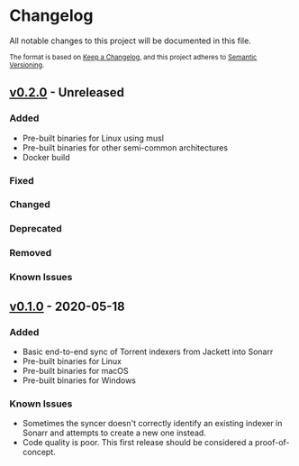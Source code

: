 # Changelog

All notable changes to this project will be documented in this file.

<small>

The format is based on [Keep a Changelog](https://keepachangelog.com/en/1.0.0/),
and this project adheres to [Semantic Versioning](https://semver.org/spec/v2.0.0.html).

</small>

## [v0.2.0] - Unreleased

### Added

- Pre-built binaries for Linux using musl
- Pre-built binaries for other semi-common architectures
- Docker build

### Fixed

### Changed

### Deprecated

### Removed

### Known Issues

## [v0.1.0] - 2020-05-18

### Added

- Basic end-to-end sync of Torrent indexers from Jackett into Sonarr
- Pre-built binaries for Linux
- Pre-built binaries for macOS
- Pre-built binaries for Windows

### Known Issues

- Sometimes the syncer doesn't correctly identify an existing indexer in
  Sonarr and attempts to create a new one instead.
- Code quality is poor. This first release should be considered a proof-of-concept.

[v0.2.0]: https://github.com/bjeanes/indexer-sync/compare/v0.1.0..HEAD
[v0.1.0]: https://github.com/bjeanes/indexer-sync/tree/v0.1.0
